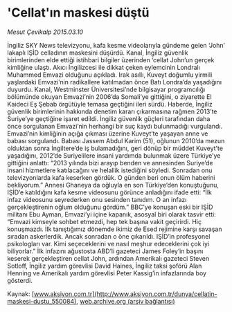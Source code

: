 # 'Cellat'ın maskesi düştü

*Mesut Çevikalp 2015.03.10*

<div class="pNewsDetailMainContent" itemprop="articleBody">
 <p>
  İngiliz SKY News televizyonu, kafa kesme videolarıyla gündeme gelen ‘John’ lakaplı IŞİD celladının maskesini düşürdü. Kanal, İngiliz güvenlik birimlerinden elde ettiği istihbari bilgiler üzerinden ‘cellat John’un gerçek kimliğine ulaştı. Akıcı İngilizcesi ile dikkat çeken eylemcinin Londralı Muhammed Emvazi olduğunu açıkladı. Irak asıllı, Kuveyt doğumlu yirmili yaşlardaki Emvazi’nin radikallere katılmadan önce Batı Londra’da yaşadığını duyurdu. Kanal, Westminster Üniversitesi’nde bilgisayar programcılığı bölümünde okuyan Emvazi’nin 2006’da Somali’ye gittiğini, o ziyarette El Kaideci Eş Şebab örgütüyle temasa geçtiğini ileri sürdü. Haberde, İngiliz güvenlik birimlerinin hakkında denetim kararı çıkarmasına rağmen 2013’te Suriye’ye geçtiğine işaret edildi. İngiliz güvenlik güçleri tarafından daha önce sorgulanan Emvazi’nin herhangi bir suç kaydı bulunmadığı vurgulandı. Emvazi’nin kimliğinin açığa çıkması üzerine Kuveyt’te yaşayan anne ve babası sorgulandı. Babası Jassem Abdul Karim (51), oğlunun 2010’da mezun olduktan sonra İngiltere’de iş bulamadığını, geri dönüp bir müddet Kuveyt’te yaşadığını, 2012’de Suriyelilere insani yardımda bulunmak üzere Türkiye’ye gittiğini anlattı: “2013 yılında bizi arayıp benden ve annesinden Suriye’de insani hizmetlere katılacağını ve helallik istediğini söyledi. Sonradan onu televizyonlarda kafa keserken gördük. O günden beri onun ölüm haberini bekliyorum.” Annesi Ghaneya da oğluyla en son Türkiye’den konuştuğunu, IŞİD’e katıldığını kafa kesme videosunu görünce anladığını ifade etti: “İlk infaz videosunu seyrederken onu sesinden tanıdım. O an infazı gerçekleştirenin oğlum olduğunu gördüm.” BBC’ye konuşan eski bir IŞİD militanı Ebu Ayman, Emvazi’yi içine kapanık, asosyal biri olarak tasvir etti: “Emvazi kimseyle sohbet etmezdi, hep tek başına vakit geçirirdi. Hiç konuşmazdı. İlk tanıştığımız dönemde ikimiz de Esed rejimine karşı savaşan sıradan askerlerdik. Ancak sonradan o öne çıkarıldı. IŞİD’in profesyonel psikologları var. Kimi seçeceklerini ve nasıl meşhur edeceklerini çok iyi biliyorlar.” İlk infazını ağustosta ABD’li gazeteci James Foley’in başını keserek gerçekleştiren cellat John, ardından Amerikalı gazeteci Steven Sotloff, İngiliz yardım görevlisi David Haines, İngiliz taksi şoförü Alan Henning ve Amerikalı yardım görevlisi Peter Kassig’in infazlarında boy gösterdi.
 </p>
</div>


Kaynak: [www.aksiyon.com.tr](http://www.aksiyon.com.tr/dunya/cellatin-maskesi-dustu_550084), [web.archive.org (arşiv bağlantısı)](http://web.archive.org/web/20150706153948/http://www.aksiyon.com.tr/dunya/cellatin-maskesi-dustu_550084)
